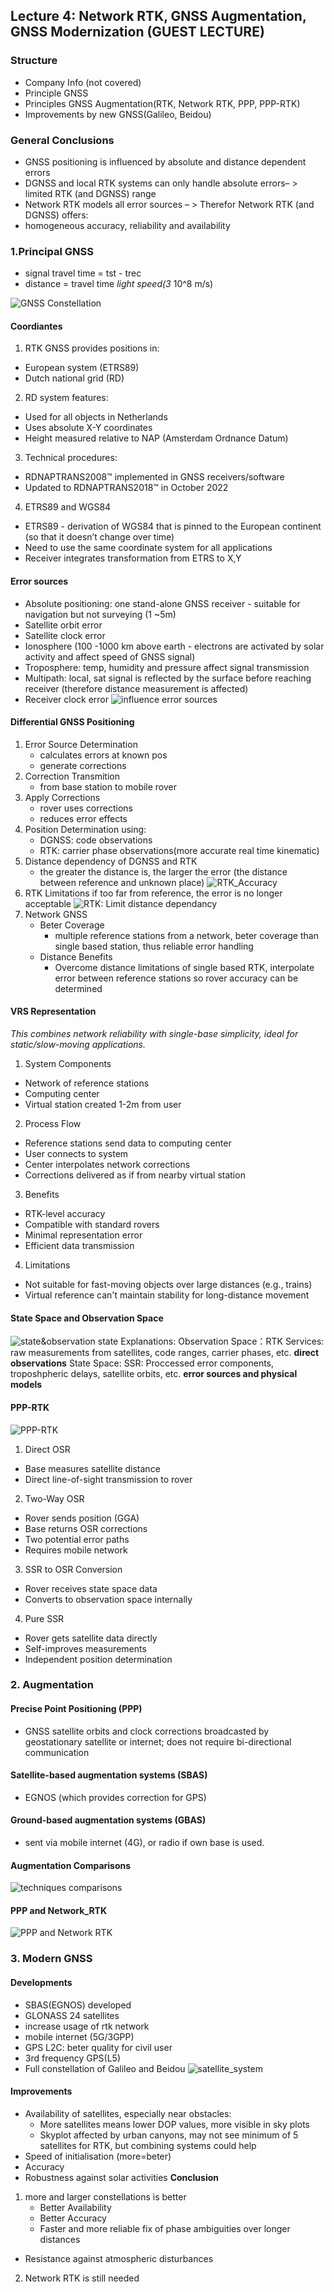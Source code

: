 ## Lecture 4: Network RTK, GNSS Augmentation, GNSS Modernization (GUEST LECTURE)

### Structure

- Company Info (not covered)
- Principle GNSS
- Principles GNSS Augmentation(RTK, Network RTK, PPP, PPP-RTK)
- Improvements by new GNSS(Galileo, Beidou)

### General Conclusions

- GNSS positioning is influenced by absolute and distance dependent errors
- DGNSS and local RTK systems can only handle absolute errors– > limited RTK (and DGNSS) range
- Network RTK models all error sources
– > Therefor Network RTK (and DGNSS) offers:
- homogeneous accuracy, reliability and availability

### 1.Principal GNSS

- signal travel time = tst - trec
- distance = travel time *light speed(3* 10^8 m/s)

![GNSS Constellation](../../../images/lecture4_gnss.png)

#### Coordiantes

1. RTK GNSS provides positions in:

- European system (ETRS89)
- Dutch national grid (RD)

2. RD system features:

- Used for all objects in Netherlands
- Uses absolute X-Y coordinates
- Height measured relative to NAP (Amsterdam Ordnance Datum)

3. Technical procedures:

- RDNAPTRANS2008™ implemented in GNSS receivers/software
- Updated to RDNAPTRANS2018™ in October 2022

4. ETRS89 and WGS84

- ETRS89 - derivation of WGS84 that is pinned to the European continent (so that it doesn’t change over time)
- Need to use the same coordinate system for all applications
- Receiver integrates transformation from ETRS to X,Y

#### Error sources

- Absolute positioning: one stand-alone GNSS receiver - suitable for navigation but not surveying (1 ~5m)
- Satellite orbit error
- Satellite clock error
- Ionosphere (100 -1000 km above earth - electrons are activated by solar activity and affect speed of GNSS signal)
- Troposphere: temp, humidity and pressure affect signal transmission
- Multipath: local, sat signal is reflected by the surface before reaching receiver (therefore distance measurement is affected)
- Receiver clock error
![influence error sources](../../../images/influence_error_sources.png)

#### Differential GNSS Positioning

1. Error Source Determination
   - calculates errors at known pos
   - generate corrections
2. Correction Transmition
   - from base station to mobile rover
3. Apply Corrections
   - rover uses corrections
   - reduces error effects
4. Position Determination using:
   - DGNSS: code observations
   - RTK: carrier phase observations(more accurate real time kinematic)
5. Distance dependency of DGNSS and RTK
   - the greater the distance is, the larger the error (the distance between reference and unknown place)
![RTK_Accuracy](../../../images/RTK_accuracy.png)
6. RTK Limitations
if too far from reference, the error is no longer acceptable
![RTK: Limit distance dependancy](../../../images/RTK_limit_distance.png)
7. Network GNSS
   - Beter Coverage
     - multiple reference stations from a network, beter coverage than single based station, thus reliable error handling
   - Distance Benefits
     - Overcome distance limitations of single based RTK, interpolate error between reference stations so rover accuracy can be determined

#### VRS Representation

*This combines network reliability with single-base simplicity, ideal for static/slow-moving applications.*

1. System Components

- Network of reference stations
- Computing center
- Virtual station created 1-2m from user

2. Process Flow

- Reference stations send data to computing center
- User connects to system
- Center interpolates network corrections
- Corrections delivered as if from nearby virtual station

3. Benefits

- RTK-level accuracy
- Compatible with standard rovers
- Minimal representation error
- Efficient data transmission

4. Limitations

- Not suitable for fast-moving objects over large distances (e.g., trains)
- Virtual reference can't maintain stability for long-distance movement

#### State Space and Observation Space

![state&observation state](../../../images/state_observation_state.png)
Explanations: Observation Space：RTK Services: raw measurements from satellites, code ranges, carrier phases, etc. **direct observations**
State Space: SSR: Proccessed error components, troposhpheric delays, satellite orbits, etc. **error sources and physical models**

#### PPP-RTK

![PPP-RTK](../../../images/PPP-RTK.png)

1. Direct OSR

- Base measures satellite distance
- Direct line-of-sight transmission to rover

2. Two-Way OSR

- Rover sends position (GGA)
- Base returns OSR corrections
- Two potential error paths
- Requires mobile network

3. SSR to OSR Conversion

- Rover receives state space data
- Converts to observation space internally

4. Pure SSR

- Rover gets satellite data directly
- Self-improves measurements
- Independent position determination

### 2. Augmentation

#### Precise Point Positioning (PPP)

- GNSS satellite orbits and clock corrections broadcasted by geostationary satellite or internet; does not require bi-directional communication

#### Satellite-based augmentation systems (SBAS)

- EGNOS (which provides correction for GPS)

#### Ground-based augmentation systems (GBAS)

- sent via mobile internet (4G), or radio if own base is used.

#### Augmentation Comparisons

![techniques comparisons](../../../images/techniques_comparison.png)

#### PPP and Network_RTK

![PPP and Network RTK](../../../images/PPP-networkRTK.png)

### 3. Modern GNSS

#### Developments

- SBAS(EGNOS) developed
- GLONASS 24 satellites
- increase usage of rtk network
- mobile internet (5G/3GPP)
- GPS L2C: beter quality for civil user
- 3rd frequency GPS(L5)
- Full constellation of Galileo and Beidou
![satellite_system](../../../images/satellite_system.png)

#### Improvements

- Availability of satellites, especially near obstacles:
  - More satellites means lower DOP values, more visible in sky plots
  - Skyplot affected by urban canyons, may not see minimum of 5 satellites for RTK, but combining systems could help
- Speed of initialisation  (more=beter)
- Accuracy
- Robustness against solar activities
**Conclusion**

1. more and larger constellations is better
   - Better Availability
   - Better Accuracy
   - Faster and more reliable fix of phase ambiguities over
longer distances

- Resistance against atmospheric disturbances

2. Network RTK is still needed
